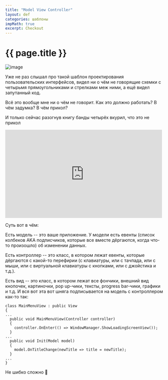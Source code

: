 ```yaml
---
title: "Model View Controller"
layout: def
categories: шаблоны
impMath: true
excerpt: Checkout
---
```


# {{ page.title }}

![image](https://user-images.githubusercontent.com/43134602/155089050-6701f88f-93b0-421c-8e7d-5bac5c1aaba7.png)

Уже не раз слышал про такой шаблон проектирования пользовательских интерфейсов, видел ни о чём не говорящие схемки с четырьмя прямоугольниками и стрелками меж ними,
а ещё видел запутанный код.

Всё это вообще мне ни о чём не говорит. Как это должно работать? В чём задумка? В чём прикол?

И только сейчас разогнув книгу банды четырёх вкурил, что это не прикол

<iframe width="500" height="282" src="https://www.youtube.com/embed/ejNGCWEgJNU" title="YouTube video player" frameborder="0" allow="accelerometer; autoplay; clipboard-write; encrypted-media; gyroscope; picture-in-picture" allowfullscreen></iframe>

Суть вот в чём:

Есть модель -- это ваше приложение. У модели есть евенты (список колбеков AKA подписчиков, которые все вместе дёргаются, когда что-то произошло) об изменении данных.

Есть контроллер -- это класс, в котором лежат евенты, которые дёргаются с какой-то перефирии (с клавиатуры, или с тачпада, или с мыши, или с виртуальной клавиатуры с кнопками, или с джойстика и т.д.).

Есть вид -- это класс, в котором лежат все фончики, внешний вид кнопочек, картиночки, pop up-чики, тексты, progress bar-чики, графики и т.д. И вся вот эта вот шняга подписывается на модель с контроллером как-то так:

```
class MainMenuView : public View
{
...
  public void MainMenuView(Controller controller)
  {
    controller.OnEnter(() => WindowManager.ShowLoadingScreenView());
  }
...
  public void Init(Model model)
  {
    model.OnTitleChange(newTitle => title = newTitle);
  }
...
}
```

Не шибко сложно 🤤

